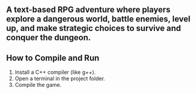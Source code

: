 ## A text-based RPG adventure where players explore a dangerous world, battle enemies, level up, and make strategic choices to survive and conquer the dungeon.
## How to Compile and Run  
1. Install a C++ compiler (like g++).  
2. Open a terminal in the project folder.  
3. Compile the game. 
